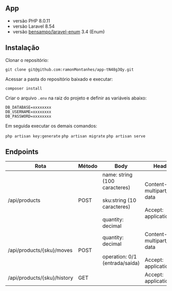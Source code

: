## App

- versão PHP 8.0.11
- versão Laravel 8.54
- versão [bensampo/laravel-enum](https://github.com/BenSampo/laravel-enum) 3.4 (Enum)

## Instalação

Clonar o repositório: 

`git clone git@github.com:ramonMontanhes/app-tN48g3Qy.git`

Acessar a pasta do repositório baixado e executar:

`composer install`

Criar o arquivo `.env` na raiz do projeto e definir as variáveis abaixo:

```
DB_DATABASE=xxxxxxxx
DB_USERNAME=xxxxxxxx
DB_PASSWORD=xxxxxxxx
```

Em seguida executar os demais comandos:

`php artisan key:generate`
`php artisan migrate`
`php artisan serve`


## Endpoints

Rota   | Método | Body | Headers
--------- | ------ | ----- | ------
/api/products | POST | name: string (100 caracteres)<br/><br/> sku:string (10 caracteres)<br/><br/> quantity: decimal | Content-Type: multipart/form-data <br/><br/> Accept: application/json
/api/products/{sku}/moves | POST | quantity: decimal <br/><br/> operation: 0/1 (entrada/saída) | Content-Type: multipart/form-data <br/><br/> Accept: application/json
/api/products/{sku}/history | GET | | Accept: application/json